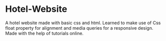 # Hotel-Website
A hotel website made with basic css and html. 
Learned to make use of Css float property for alignment and media queries for a responsive design. Made with the help of tutorials online.
